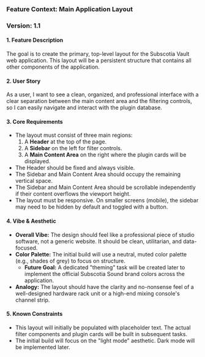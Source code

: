 ### **Feature Context: Main Application Layout**

### **Version: 1.1**

#### **1\. Feature Description**

The goal is to create the primary, top-level layout for the Subscotia Vault web application. This layout will be a persistent structure that contains all other components of the application.

#### **2\. User Story**

As a user, I want to see a clean, organized, and professional interface with a clear separation between the main content area and the filtering controls, so I can easily navigate and interact with the plugin database.

#### **3\. Core Requirements**

* The layout must consist of three main regions:  
  1. A **Header** at the top of the page.  
  2. A **Sidebar** on the left for filter controls.  
  3. A **Main Content Area** on the right where the plugin cards will be displayed.  
* The Header should be fixed and always visible.  
* The Sidebar and Main Content Area should occupy the remaining vertical space.  
* The Sidebar and Main Content Area should be scrollable independently if their content overflows the viewport height.  
* The layout must be responsive. On smaller screens (mobile), the sidebar may need to be hidden by default and toggled with a button.

#### **4\. Vibe & Aesthetic**

* **Overall Vibe:** The design should feel like a professional piece of studio software, not a generic website. It should be clean, utilitarian, and data-focused.  
* **Color Palette:** The initial build will use a neutral, muted color palette (e.g., shades of grey) to focus on structure.  
  * **Future Goal:** A dedicated "theming" task will be created later to implement the official Subscotia Sound brand colors across the application.  
* **Analogy:** The layout should have the clarity and no-nonsense feel of a well-designed hardware rack unit or a high-end mixing console's channel strip.

#### **5\. Known Constraints**

* This layout will initially be populated with placeholder text. The actual filter components and plugin cards will be built in subsequent tasks.  
* The initial build will focus on the "light mode" aesthetic. Dark mode will be implemented later.